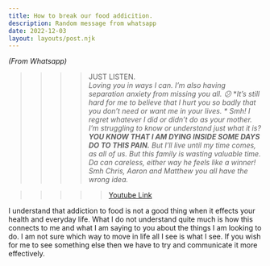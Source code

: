 ```yaml
---
title: How to break our food addicition.
description: Random message from whatsapp
date: 2022-12-03
layout: layouts/post.njk
---
```



*(From Whatsapp)*
>>>>JUST LISTEN.  
*Loving you in ways I can. I’m also having separation anxiety from missing you all. 😕*
**It’s still hard for me to believe that I hurt you so badly that you don’t need or want me in your lives. *
Smh! I regret whatever I did or didn’t do as your mother. I’m struggling to know or understand just what it is? **YOU KNOW THAT I AM DYING INSIDE SOME DAYS DO TO THIS PAIN.**  But I’ll live until my time comes, as all of us. But this family is wasting valuable time. Da can careless, either way he feels like a winner! Smh 
Chris, Aaron and Matthew you all have the wrong idea.* 

>>>>>[Youtube Link](https://youtu.be/XZ_lfAbkNyE)


I understand that addiction to food is not a good thing when it effects
your health and everyday life. What I do not understand quite much is 
how this connects to me and what I am saying to you about the things
I am looking to do. I am not sure which way to move in life all I
see is what I see. If you wish for me to see something
else then we have to try and communicate it more effectively. 